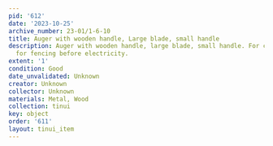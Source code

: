 ```yaml
---
pid: '612'
date: '2023-10-25'
archive_number: 23-01/1-6-10
title: Auger with wooden handle, Large blade, small handle
description: Auger with wooden handle, large blade, small handle. For creating holes
  for fencing before electricity.
extent: '1'
condition: Good
date_unvalidated: Unknown
creator: Unknown
collector: Unknown
materials: Metal, Wood
collection: tinui
key: object
order: '611'
layout: tinui_item
---
```

